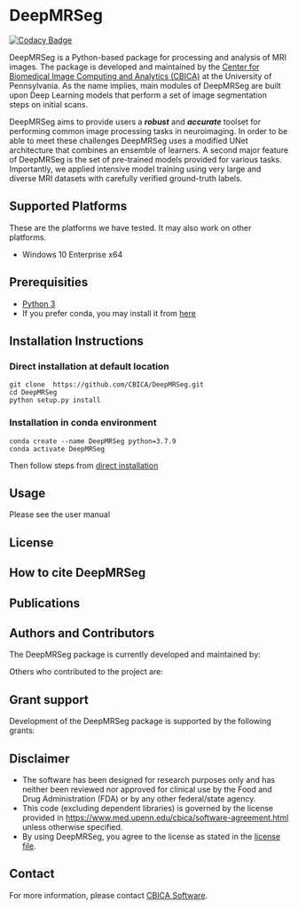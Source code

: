 # DeepMRSeg

[![Codacy Badge](https://api.codacy.com/project/badge/Grade/abb2c20d73ed464180494bf2fed3f0eb)](https://app.codacy.com/gh/CBICA/DeepMRSeg?utm_source=github.com&utm_medium=referral&utm_content=CBICA/DeepMRSeg&utm_campaign=Badge_Grade_Settings)

DeepMRSeg is a Python-based package for processing and analysis of MRI images. The package is developed and maintained by the [Center for Biomedical Image Computing and Analytics (CBICA)](https://www.cbica.upenn.edu/) at the University of Pennsylvania. As the name implies, main modules of DeepMRSeg are built upon Deep Learning models that perform a set of image segmentation steps on initial scans.

DeepMRSeg aims to provide users a ***robust*** and ***accurate*** toolset for performing common image processing tasks in neuroimaging. In order to be able to meet these challenges DeepMRSeg uses a modified UNet architecture that combines an ensemble of learners. A second major feature of DeepMRSeg is the set of pre-trained models provided for various tasks. Importantly, we applied intensive model training using very large and diverse MRI datasets with carefully verified ground-truth labels.  

## Supported Platforms
These are the platforms we have tested. It may also work on other platforms.
-  Windows 10 Enterprise x64

## Prerequisities
- [Python 3](https://www.python.org/downloads/)
- If you prefer conda, you may install it from [here](https://www.anaconda.com/products/individual)

## Installation Instructions

### Direct installation at default location 
```
git clone  https://github.com/CBICA/DeepMRSeg.git
cd DeepMRSeg
python setup.py install
```

### Installation in conda environment

```
conda create --name DeepMRSeg python=3.7.9
conda activate DeepMRSeg
```
Then follow steps from [direct installation](#direct-installation-at-default-location)

## Usage

Please see the user manual

## License

## How to cite DeepMRSeg

## Publications

## Authors and Contributors

The DeepMRSeg package is currently developed and maintained by:

Others who contributed to the project are:

## Grant support

Development of the DeepMRSeg package is supported by the following grants:

## Disclaimer
-   The software has been designed for research purposes only and has neither been reviewed nor approved for clinical use by the Food and Drug Administration (FDA) or by any other federal/state agency.
-   This code (excluding dependent libraries) is governed by the license provided in https://www.med.upenn.edu/cbica/software-agreement.html unless otherwise specified.
-   By using DeepMRSeg, you agree to the license as stated in the [license file](https://github.com/CBICA/DeepMRSeg/blob/main/LICENSE).

## Contact
For more information, please contact <a href="mailto:software@cbica.upenn.edu">CBICA Software</a>.
